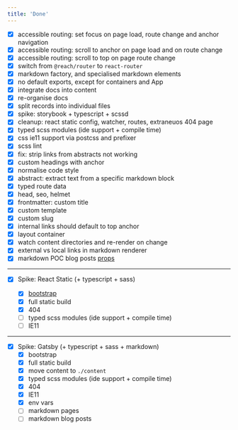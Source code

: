 ```yaml
---
title: 'Done'
---
```


- [x] accessible routing: set focus on page load, route change and anchor navigation
- [x] accessible routing: scroll to anchor on page load and on route change
- [x] accessible routing: scroll to top on page route change
- [x] switch from `@reach/router` to `react-router`
- [x] markdown factory, and specialised markdown elements
- [x] no default exports, except for containers and App
- [x] integrate docs into content
- [x] re-organise docs
- [x] split records into individual files
- [x] spike: storybook + typescript + scssd
- [x] cleanup: react static config, watcher, routes, extraneuos 404 page
- [x] typed scss modules (ide support + compile time)
- [x] css ie11 support via postcss and prefixer
- [x] scss lint
- [x] fix: strip links from abstracts not working
- [x] custom headings with anchor
- [x] normalise code style
- [x] abstract: extract text from a specific markdown block
- [x] typed route data
- [x] head, seo, helmet
- [x] frontmatter: custom title
- [x] custom template
- [x] custom slug
- [x] internal links should default to top anchor
- [x] layout container
- [x] watch content directories and re-render on change
- [x] external vs local links in markdown renderer
- [x] markdown POC blog posts [props](https://github.com/s-thom/website/blob/develop/src/components/MdRenderer/index.tsx)

---

- [x] Spike: React Static (+ typescript + sass)

  - [x] [bootstrap](https://medium.com/@thetrevorharmon/how-to-make-a-super-fast-static-site-with-gatsby-typescript-and-sass-3742c00d4524)
  - [x] full static build
  - [x] 404
  - [ ] typed scss modules (ide support + compile time)
  - [ ] IE11

---

- [x] Spike: Gatsby (+ typescript + sass + markdown)
  - [x] bootstrap
  - [x] full static build
  - [x] move content to `./content`
  - [x] typed scss modules (ide support + compile time)
  - [x] 404
  - [x] IE11
  - [x] env vars
  - [ ] markdown pages
  - [ ] markdown blog posts
